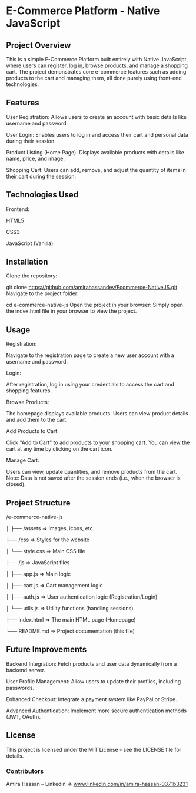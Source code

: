 # E-Commerce Platform - Native JavaScript
## Project Overview
This is a simple E-Commerce Platform built entirely with Native JavaScript, where users can register, log in, browse products, and manage a shopping cart. The project demonstrates core e-commerce features such as adding products to the cart and managing them, all done purely using front-end technologies.



## Features
User Registration: Allows users to create an account with basic details like username and password.

User Login: Enables users to log in and access their cart and personal data during their session.

Product Listing (Home Page): Displays available products with details like name, price, and image.

Shopping Cart: Users can add, remove, and adjust the quantity of items in their cart during the session.




## Technologies Used
Frontend:

HTML5

CSS3

JavaScript (Vanilla)




## Installation
Clone the repository:

git clone https://github.com/amirahassandev/Ecommerce-NativeJS.git
Navigate to the project folder:

cd e-commerce-native-js
Open the project in your browser:
Simply open the index.html file in your browser to view the project.



## Usage
Registration:

Navigate to the registration page to create a new user account with a username and password.

Login:

After registration, log in using your credentials to access the cart and shopping features.

Browse Products:

The homepage displays available products. Users can view product details and add them to the cart.

Add Products to Cart:

Click "Add to Cart" to add products to your shopping cart. You can view the cart at any time by clicking on the cart icon.

Manage Cart:

Users can view, update quantities, and remove products from the cart. Note: Data is not saved after the session ends (i.e., when the browser is closed).



## Project Structure

/e-commerce-native-js

│
├── /assets          =>       Images, icons, etc.

├── /css             =>       Styles for the website

│   └── style.css   =>       Main CSS file

├── /js               =>      JavaScript files

│   ├── app.js       =>       Main logic

│   ├── cart.js       =>      Cart management logic

│   ├── auth.js       =>      User authentication logic (Registration/Login)

│   └── utils.js       =>     Utility functions (handling sessions)

├── index.html         =>     The main HTML page (Homepage)

└── README.md           =>    Project documentation (this file)




## Future Improvements
Backend Integration: Fetch products and user data dynamically from a backend server.

User Profile Management: Allow users to update their profiles, including passwords.

Enhanced Checkout: Integrate a payment system like PayPal or Stripe.

Advanced Authentication: Implement more secure authentication methods (JWT, OAuth).



## License
This project is licensed under the MIT License - see the LICENSE file for details.


### Contributors
Amira Hassan – Linkedin => www.linkedin.com/in/amira-hassan-0371b3231

